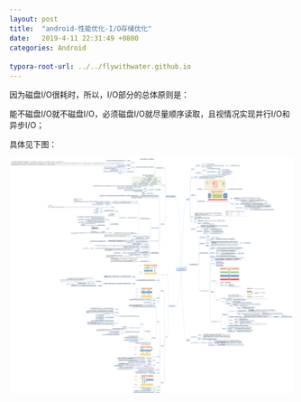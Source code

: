 ```yaml
---
layout: post
title:  "android-性能优化-I/O存储优化"
date:   2019-4-11 22:31:49 +0800
categories: Android

typora-root-url: ../../flywithwater.github.io
---
```


因为磁盘I/O很耗时，所以，I/O部分的总体原则是：

​	 能不磁盘I/O就不磁盘I/O，必须磁盘I/O就尽量顺序读取，且视情况实现并行I/O和异步I/O；

具体见下图：

![Android-IO](/assets/Android/Android-IO.png)


